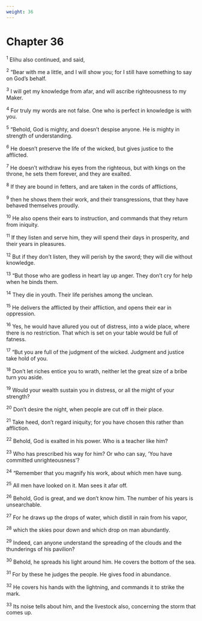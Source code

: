 ```yaml
---
weight: 36
---
```


# Chapter 36

<sup>1</sup> Elihu also continued, and said, 

<sup>2</sup> “Bear with me a little, and I will show you; for I still have something to say on God’s behalf. 

<sup>3</sup> I will get my knowledge from afar, and will ascribe righteousness to my Maker. 

<sup>4</sup> For truly my words are not false. One who is perfect in knowledge is with you. 

<sup>5</sup> “Behold, God is mighty, and doesn’t despise anyone. He is mighty in strength of understanding. 

<sup>6</sup> He doesn’t preserve the life of the wicked, but gives justice to the afflicted. 

<sup>7</sup> He doesn’t withdraw his eyes from the righteous, but with kings on the throne, he sets them forever, and they are exalted. 

<sup>8</sup> If they are bound in fetters, and are taken in the cords of afflictions, 

<sup>9</sup> then he shows them their work, and their transgressions, that they have behaved themselves proudly. 

<sup>10</sup> He also opens their ears to instruction, and commands that they return from iniquity. 

<sup>11</sup> If they listen and serve him, they will spend their days in prosperity, and their years in pleasures. 

<sup>12</sup> But if they don’t listen, they will perish by the sword; they will die without knowledge. 

<sup>13</sup> “But those who are godless in heart lay up anger. They don’t cry for help when he binds them. 

<sup>14</sup> They die in youth. Their life perishes among the unclean. 

<sup>15</sup> He delivers the afflicted by their affliction, and opens their ear in oppression. 

<sup>16</sup> Yes, he would have allured you out of distress, into a wide place, where there is no restriction. That which is set on your table would be full of fatness. 

<sup>17</sup> “But you are full of the judgment of the wicked. Judgment and justice take hold of you. 

<sup>18</sup> Don’t let riches entice you to wrath, neither let the great size of a bribe turn you aside. 

<sup>19</sup> Would your wealth sustain you in distress, or all the might of your strength? 

<sup>20</sup> Don’t desire the night, when people are cut off in their place. 

<sup>21</sup> Take heed, don’t regard iniquity; for you have chosen this rather than affliction. 

<sup>22</sup> Behold, God is exalted in his power. Who is a teacher like him? 

<sup>23</sup> Who has prescribed his way for him? Or who can say, ‘You have committed unrighteousness’? 

<sup>24</sup> “Remember that you magnify his work, about which men have sung. 

<sup>25</sup> All men have looked on it. Man sees it afar off. 

<sup>26</sup> Behold, God is great, and we don’t know him. The number of his years is unsearchable. 

<sup>27</sup> For he draws up the drops of water, which distill in rain from his vapor, 

<sup>28</sup> which the skies pour down and which drop on man abundantly. 

<sup>29</sup> Indeed, can anyone understand the spreading of the clouds and the thunderings of his pavilion? 

<sup>30</sup> Behold, he spreads his light around him. He covers the bottom of the sea. 

<sup>31</sup> For by these he judges the people. He gives food in abundance. 

<sup>32</sup> He covers his hands with the lightning, and commands it to strike the mark. 

<sup>33</sup> Its noise tells about him, and the livestock also, concerning the storm that comes up. 


